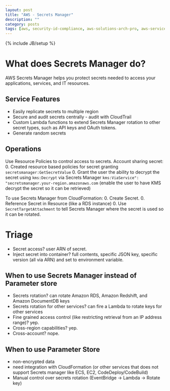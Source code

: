 ```yaml
---
layout: post
title: "AWS - Secrets Manager"
description: ""
category: posts
tags: [aws, security-id-compliance, aws-solutions-arch-pro, aws-services]
---
```

{% include JB/setup %}

# What does Secrets Manager do?
AWS Secrets Manager helps you protect secrets needed to access your applications, services, and IT resources.

## Service Features
- Easily replicate secrets to multiple region
- Secure and audit secrets centrally - audit with CloudTrail
- Custom Lambda functions to extend Secrets Manager rotation to other secret types, such as API keys and OAuth tokens. 
- Generate random secrets

## Operations
Use Resource Policies to control access to secrets.
Account sharing secret:
0. Created resource based policies for secret granting `secretsmanager:GetSecretValue`
0. Grant the user the ability to decrypt the secret using `kms:Decrypt` via Secrets Manager `kms:ViaService": "secretsmanager.your-region.amazonaws.com` (enable the user to have KMS decrypt the secret so it can be retrieved)

To use Secrets Manager from CloudFormation: 
0. Create Secret.
0. Reference Secret in Resource (like a RDS instance)
0. Use `SecretTargetAttachment` to tell Secrets Manager where the secret is used so it can be rotated.

# Triage
- Secret access? user ARN of secret.
- Inject secret into container? full contents, specific JSON key, specific version (all via ARN) and set to environment variable.

## When to use Secrets Manager instead of Parameter store
- Secrets rotation? can rotate Amazon RDS, Amazon Redshift, and Amazon DocumentDB keys
- Secrets rotation for other services? can fire a Lambda to rotate keys for other services
- Fine grained access control (like restricting retrieval from an IP address range)? yep.
- Cross-region capabilities? yep.
- Cross-account? nope.

## When to use Parameter Store 
- non-encrypted data
- need integration with CloudFormation (or other services that does not support Secrets manager like ECS, EC2, CodeDeploy/CodeBuild)
- Manual control over secrets rotation (EventBridge -> Lambda -> Rotate key)



